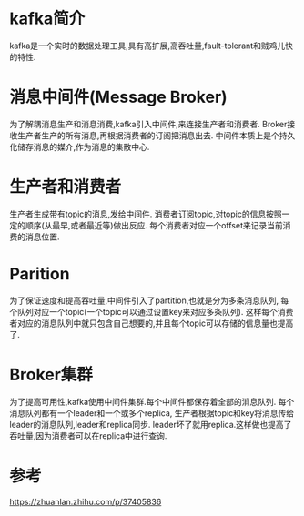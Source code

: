 # kafka简介
kafka是一个实时的数据处理工具,具有高扩展,高吞吐量,fault-tolerant和贼鸡儿快的特性.

# 消息中间件(Message Broker)
为了解耦消息生产和消息消费,kafka引入中间件,来连接生产者和消费者.
Broker接收生产者生产的所有消息,再根据消费者的订阅把消息出去.
中间件本质上是个持久化储存消息的媒介,作为消息的集散中心.

# 生产者和消费者
生产者生成带有topic的消息,发给中间件.
消费者订阅topic,对topic的信息按照一定的顺序(从最早,或者最近等)做出反应.
每个消费者对应一个offset来记录当前消费的消息位置.


# Parition
为了保证速度和提高吞吐量,中间件引入了partition,也就是分为多条消息队列,
每个队列对应一个topic(一个topic可以通过设置key来对应多条队列).
这样每个消费者对应的消息队列中就只包含自己想要的,并且每个topic可以存储的信息量也提高了.

# Broker集群
为了提高可用性,kafka使用中间件集群.每个中间件都保存着全部的消息队列.
每个消息队列都有一个leader和一个或多个replica,
生产者根据topic和key将消息传给leader的消息队列,leader和replica同步.
leader坏了就用replica.这样做也提高了吞吐量,因为消费者可以在replica中进行查询.

# 参考
https://zhuanlan.zhihu.com/p/37405836